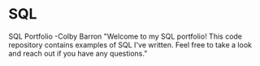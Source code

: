 # SQL
SQL Portfolio -Colby Barron
"Welcome to my SQL portfolio! This code repository contains examples of SQL I've written. Feel free to take a look and reach out if you have any questions."
